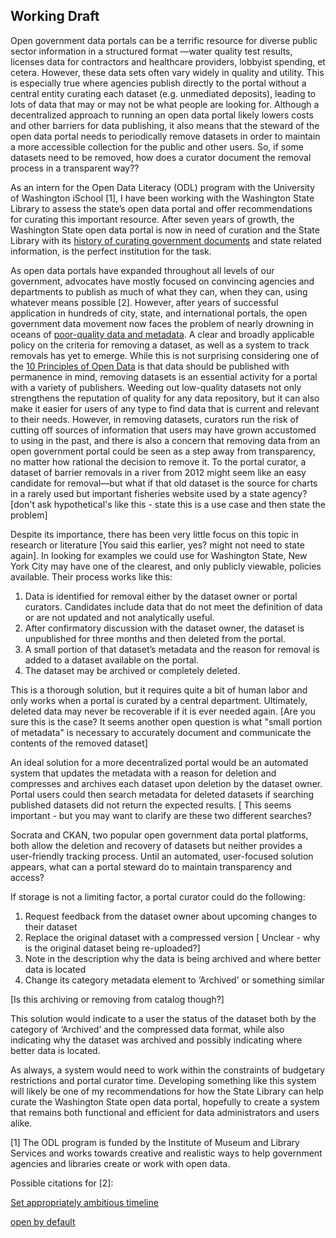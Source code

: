 ## Working Draft




Open government data portals can be a terrific resource for diverse public sector information in a structured format —water quality test results, licenses data for contractors and healthcare providers, lobbyist spending, et cetera. However, these data sets often vary widely in quality and utility. This is especially true where agencies publish directly to the portal without a central entity curating each dataset (e.g. unmediated deposits), leading to lots of data that may or may not be what people are looking for.  Although a decentralized approach to running an open data portal likely lowers costs and other barriers for data publishing, it also means that the steward of the open data portal needs to periodically remove datasets in order to maintain a more accessible collection for the public and other users. So, if some datasets need to be removed, how does a curator document the removal process in a transparent way??

As an intern for the Open Data Literacy (ODL) program with the University of Washington iSchool [1], I have been working with the Washington State Library to assess the state’s open data portal and offer recommendations for curating this important resource. After seven years of growth, the Washington State open data portal is now in need of curation and the State Library with its [history of curating government documents](https://www.sos.wa.gov/library/history.aspx) and state related information, is the perfect institution for the task.

As open data portals have expanded throughout all levels of our government, advocates have mostly focused on convincing agencies and departments to publish as much of what they can, when they can, using whatever means possible [2].  However, after years of successful application in hundreds of city, state, and international portals, the open government data movement now faces the problem of nearly drowning in oceans of [poor-quality data and metadata](https://blog.okfn.org/2017/05/31/open-data-quality-the-next-shift-in-open-data/). A clear and broadly applicable policy on the criteria for removing a dataset, as well as a system to track removals has yet to emerge. While this is not surprising considering one of the [10 Principles of Open Data](https://sunlightfoundation.com/policy/documents/ten-open-data-principles/) is that data should be published with permanence in mind, removing datasets is an essential activity for a portal with a variety of publishers. Weeding out low-quality datasets not only strengthens the reputation of quality for any data repository, but it can also make it easier for users of any type to find data that is current and relevant to their needs.  However, in removing datasets, curators run the risk of cutting off sources of information that users may have grown accustomed to using in the past, and there is also a concern that removing data from an open government portal could be seen as a step away from transparency, no matter how rational the decision to remove it. To the portal curator, a dataset of barrier removals in a river from 2012 might seem like an easy candidate for removal—but what if that old dataset is the source for charts in a rarely used but important fisheries website used by a state agency? [don't ask hypothetical's like this - state this is a use case and then state the problem]

Despite its importance, there has been very little focus on this topic in research or literature [You said this earlier, yes? might not need to state again]. In looking for examples we could use for Washington State, New York City may have one of the clearest, and only publicly viewable, policies available.  Their process works like this:

1.	Data is identified for removal either by the dataset owner or portal curators.  Candidates include data that do not meet the definition of data or are not updated and not analytically useful.
2.	After confirmatory discussion with the dataset owner, the dataset is unpublished for three months and then deleted from the portal.  
3.	A small portion of that dataset’s metadata and the reason for removal is added to a dataset available on the portal. 
4.  The dataset may be archived or completely deleted. 

This is a thorough solution, but it requires quite a bit of human labor and only works when a portal is curated by a central department.  Ultimately, deleted data may never be recoverable if it is ever needed again. [Are you sure this is the case? It seems another open question is what "small portion of metadata" is necessary to accurately document and communicate the contents of the removed dataset]  

An ideal solution for a more decentralized portal would be an automated system that updates the metadata with a reason for deletion and compresses and archives each dataset upon deletion by the dataset owner.  Portal users could then search metadata for deleted datasets if searching published datasets did not return the expected results. [ This seems important - but you may want to clarify are these two different searches? 

Socrata and CKAN, two popular open government data portal platforms, both allow the deletion and recovery of datasets but neither provides a user-friendly tracking process.  Until an automated, user-focused solution appears, what can a portal steward do to maintain transparency and access?

If storage is not a limiting factor, a portal curator could do the following:
1.	Request feedback from the dataset owner about upcoming changes to their dataset
2.	Replace the original dataset with a compressed version [ Unclear - why is the original dataset being re-uploaded?]
3.	Note in the description why the data is being archived and where better data is located
4.	Change its category metadata element to ‘Archived’ or something similar

[Is this archiving or removing from catalog though?] 

This solution would indicate to a user the status of the dataset both by the category of ‘Archived’ and the compressed data format, while also indicating why the dataset was archived and possibly indicating where better data is located.

As always, a system would need to work within the constraints of budgetary restrictions and portal curator time.  Developing something like this system will likely be one of my recommendations for how the State Library can help curate the Washington State open data portal, hopefully to create a system that remains both functional and efficient for data administrators and users alike.


[1] The ODL program is funded by the Institute of Museum and Library Services and works towards creative and realistic ways to help government agencies and libraries create or work with open data. 


Possible citations for [2]:

[Set appropriately ambitious timeline](https://opendatapolicyhub.sunlightfoundation.com/guidelines/27-timelines/)

[open by default](https://www.gov.uk/government/publications/open-data-charter/g8-open-data-charter-and-technical-annex)
